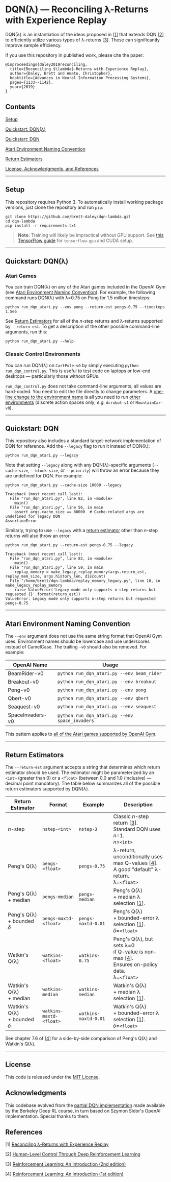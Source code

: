 # DQN(λ) — Reconciling λ-Returns with Experience Replay

DQN(λ) is an instantiation of the ideas proposed in [[1](#references)] that extends DQN [[2](#references)] to efficiently utilize various types of λ-returns [[3](#references)].
These can significantly improve sample efficiency.

If you use this repository in published work, please cite the paper:

```
@inproceedings{daley2019reconciling,
  title={Reconciling $\lambda$-Returns with Experience Replay},
  author={Daley, Brett and Amato, Christopher},
  booktitle={Advances in Neural Information Processing Systems},
  pages={1133--1142},
  year={2019}
}
```


## Contents

[Setup](#setup)

[Quickstart: DQN(λ)](#quickstart-dqnλ)

[Quickstart: DQN](#quickstart-dqn)

[Atari Environment Naming Convention](#atari-environment-naming-convention)

[Return Estimators](#return-estimators)

[License, Acknowledgments, and References](#license)


---

## Setup

This repository requires Python 3.
To automatically install working package versions, just clone the repository and run `pip`:

```
git clone https://github.com/brett-daley/dqn-lambda.git
cd dqn-lambda
pip install -r requirements.txt
```

> **Note:** Training will likely be impractical without GPU support.
> See [this TensorFlow guide](https://www.tensorflow.org/install/gpu) for `tensorflow-gpu` and CUDA setup.


---

## Quickstart: DQN(λ)
### Atari Games

You can train DQN(λ) on any of the Atari games included in the OpenAI Gym (see [Atari Environment Naming Convention](#atari-environment-naming-convention)).
For example, the following command runs DQN(λ) with λ=0.75 on Pong for 1.5 million timesteps:

```
python run_dqn_atari.py --env pong --return-est pengs-0.75 --timesteps 1.5e6
```

See [Return Estimators](#return-estimators) for all of the _n_-step returns and λ-returns supported by `--return-est`.
To get a description of the other possible command-line arguments, run this:

```
python run_dqn_atari.py --help
```


### Classic Control Environments

You can run DQN(λ) on `CartPole-v0` by simply executing `python run_dqn_control.py`.
This is useful to test code on laptops or low-end desktops — particularly those without GPUs.

`run_dqn_control.py` does not take command-line arguments; all values are hard-coded.
You need to edit the file directly to change parameters.
A [one-line change to the environment name](https://github.com/brett-daley/dqn-lambda/blob/master/run_dqn_control.py#L20) is all you need to run [other environments](https://gym.openai.com/envs/#classic_control) (discrete action spaces only; _e.g._ `Acrobot-v1` or `MountainCar-v0`).


---

## Quickstart: DQN

This repository also includes a standard target-network implementation of DQN for reference.
Add the `--legacy` flag to run it instead of DQN(λ):

```
python run_dqn_atari.py --legacy
```

Note that setting `--legacy` along with any DQN(λ)-specific arguments (`--cache-size`, `--block-size`, or `--priority`) will throw an error because they are undefined for DQN.
For example:

```
python run_dqn_atari.py --cache-size 10000 --legacy

Traceback (most recent call last):
  File "run_dqn_atari.py", line 82, in <module>
    main()
  File "run_dqn_atari.py", line 56, in main
    assert args.cache_size == 80000  # Cache-related args are undefined for legacy DQN
AssertionError
```

Similarly, trying to use `--legacy` with a [return estimator](#return-estimators) other than _n_-step returns will also throw an error:

```
python run_dqn_atari.py --return-est pengs-0.75 --legacy

Traceback (most recent call last):
  File "run_dqn_atari.py", line 82, in <module>
    main()
  File "run_dqn_atari.py", line 59, in main
    replay_memory = make_legacy_replay_memory(args.return_est, replay_mem_size, args.history_len, discount)
  File "/home/brett/dqn-lambda/replay_memory_legacy.py", line 10, in make_legacy_replay_memory
    raise ValueError('Legacy mode only supports n-step returns but requested {}'.format(return_est))
ValueError: Legacy mode only supports n-step returns but requested pengs-0.75
```


---

## Atari Environment Naming Convention

The `--env` argument does not use the same string format that OpenAI Gym uses.
Environment names should be lowercase and use underscores instead of CamelCase.
The trailing `-v0` should also be removed.
For example:

OpenAI Name | Usage
--- | ---
BeamRider-v0 | `python run_dqn_atari.py --env beam_rider`
Breakout-v0 | `python run_dqn_atari.py --env breakout`
Pong-v0 | `python run_dqn_atari.py --env pong`
Qbert-v0 | `python run_dqn_atari.py --env qbert`
Seaquest-v0 | `python run_dqn_atari.py --env seaquest`
SpaceInvaders-v0 | `python run_dqn_atari.py --env space_invaders`

This pattern applies to [all of the Atari games supported by OpenAI Gym](https://gym.openai.com/envs/#atari).


---

## Return Estimators

The `--return-est` argument accepts a string that determines which return estimator should be used.
The estimator might be parameterized by an `<int>` (greater than 0) or a `<float>` (between 0.0 and 1.0 (inclusive) — decimal point mandatory).
The table below summarizes all of the possible return estimators supported by DQN(λ).

Return Estimator | Format | Example | Description
--- | --- | --- | ---
_n_-step | `nstep-<int>` | `nstep-3` | Classic _n_-step return [[3](#references)].<br>Standard DQN uses _n_=1.<br>_n_=`<int>`
Peng's Q(λ) | `pengs-<float>` | `pengs-0.75` | λ-return, unconditionally uses<br>max Q-values [[4](#references)].<br>A good "default" λ-return.<br>λ=`<float>`
Peng's Q(λ)<br>+ median | `pengs-median` | `pengs-median` | Peng's Q(λ)<br>+ median λ selection [[1](#references)].
Peng's Q(λ)<br>+ bounded 𝛿 | `pengs-maxtd-<float>` | `pengs-maxtd-0.01` | Peng's Q(λ)<br>+ bounded-error λ selection [[1](#references)].<br>𝛿=`<float>`
Watkin's Q(λ) | `watkins-<float>` | `watkins-0.75` | Peng's Q(λ), but sets λ=0<br>if Q-value is non-max [[4](#references)].<br>Ensures on-policy data.<br>λ=`<float>`
Watkin's Q(λ)<br>+ median | `watkins-median` | `watkins-median` | Watkin's Q(λ)<br>+ median λ selection [[1](#references)].
Watkin's Q(λ)<br>+ bounded 𝛿 | `watkins-maxtd-<float>` | `watkins-maxtd-0.01` | Watkin's Q(λ)<br>+ bounded-error λ selection [[1](#references)].<br>𝛿=`<float>`

See chapter 7.6 of [[4](#references)] for a side-by-side comparison of Peng's Q(λ) and Watkin's Q(λ).


---

## License

This code is released under the [MIT License](https://github.com/brett-daley/dqn-lambda/blob/master/LICENSE).


## Acknowledgments

This codebase evolved from the [partial DQN implementation](https://github.com/berkeleydeeprlcourse/homework/tree/master/hw3) made available by the Berkeley Deep RL course, in turn based on Szymon Sidor's OpenAI implementation.
Special thanks to them.


## References

[1] [Reconciling λ-Returns with Experience Replay](https://arxiv.org/abs/1810.09967)

[2] [Human-Level Control Through Deep Reinforcement Learning](https://deepmind.com/research/publications/human-level-control-through-deep-reinforcement-learning)

[3] [Reinforcement Learning: An Introduction (2nd edition)](http://incompleteideas.net/book/the-book.html)

[4] [Reinforcement Learning: An Introduction (1st edition)](http://incompleteideas.net/book/first/the-book.html)
